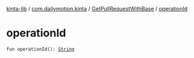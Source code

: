 [kinta-lib](../../index.md) / [com.dailymotion.kinta](../index.md) / [GetPullRequestWithBase](index.md) / [operationId](./operation-id.md)

# operationId

`fun operationId(): `[`String`](https://kotlinlang.org/api/latest/jvm/stdlib/kotlin/-string/index.html)